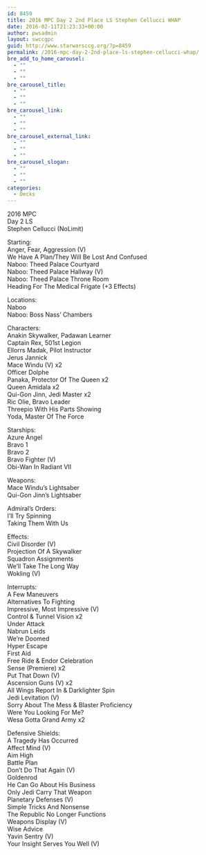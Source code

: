 ```yaml
---
id: 8459
title: 2016 MPC Day 2 2nd Place LS Stephen Cellucci WHAP
date: 2016-02-11T21:23:33+00:00
author: pwsadmin
layout: swccgpc
guid: http://www.starwarsccg.org/?p=8459
permalink: /2016-mpc-day-2-2nd-place-ls-stephen-cellucci-whap/
bre_add_to_home_carousel:
  - ""
  - ""
  - ""
bre_carousel_title:
  - ""
  - ""
  - ""
bre_carousel_link:
  - ""
  - ""
  - ""
bre_carousel_external_link:
  - ""
  - ""
  - ""
bre_carousel_slogan:
  - ""
  - ""
  - ""
categories:
  - Decks
---
```

2016 MPC  
Day 2 LS  
Stephen Cellucci (NoLimit)

Starting:  
Anger, Fear, Aggression (V)  
We Have A Plan/They Will Be Lost And Confused  
Naboo: Theed Palace Courtyard  
Naboo: Theed Palace Hallway (V)  
Naboo: Theed Palace Throne Room  
Heading For The Medical Frigate (+3 Effects)

Locations:  
Naboo  
Naboo: Boss Nass&#8217; Chambers

Characters:  
Anakin Skywalker, Padawan Learner  
Captain Rex, 501st Legion  
Ellorrs Madak, Pilot Instructor  
Jerus Jannick  
Mace Windu (V) x2  
Officer Dolphe  
Panaka, Protector Of The Queen x2  
Queen Amidala x2  
Qui-Gon Jinn, Jedi Master x2  
Ric Olie, Bravo Leader  
Threepio With His Parts Showing  
Yoda, Master Of The Force

Starships:  
Azure Angel  
Bravo 1  
Bravo 2  
Bravo Fighter (V)  
Obi-Wan In Radiant VII

Weapons:  
Mace Windu&#8217;s Lightsaber  
Qui-Gon Jinn&#8217;s Lightsaber

Admiral&#8217;s Orders:  
I&#8217;ll Try Spinning  
Taking Them With Us

Effects:  
Civil Disorder (V)  
Projection Of A Skywalker  
Squadron Assignments  
We&#8217;ll Take The Long Way  
Wokling (V)

Interrupts:  
A Few Maneuvers  
Alternatives To Fighting  
Impressive, Most Impressive (V)  
Control & Tunnel Vision x2  
Under Attack  
Nabrun Leids  
We&#8217;re Doomed  
Hyper Escape  
First Aid  
Free Ride & Endor Celebration  
Sense (Premiere) x2  
Put That Down (V)  
Ascension Guns (V) x2  
All Wings Report In & Darklighter Spin  
Jedi Levitation (V)  
Sorry About The Mess & Blaster Proficiency  
Were You Looking For Me?  
Wesa Gotta Grand Army x2

Defensive Shields:  
A Tragedy Has Occurred  
Affect Mind (V)  
Aim High  
Battle Plan  
Don&#8217;t Do That Again (V)  
Goldenrod  
He Can Go About His Business  
Only Jedi Carry That Weapon  
Planetary Defenses (V)  
Simple Tricks And Nonsense  
The Republic No Longer Functions  
Weapons Display (V)  
Wise Advice  
Yavin Sentry (V)  
Your Insight Serves You Well (V)
